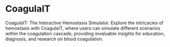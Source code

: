 # CoagulaIT
CoagulaIT: The Interactive Hemostasis Simulator. Explore the intricacies of hemostasis with CoagulaIT, where users can simulate different scenarios within the coagulation cascade, providing invaluable insights for education, diagnosis, and research on blood coagulation.

